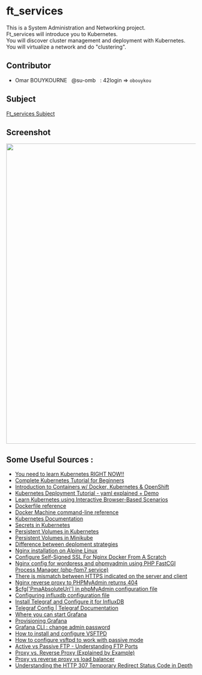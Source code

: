 # ft_services
This is a System Administration and Networking project.  
Ft_services will introduce you to Kubernetes.   
You will discover cluster management and
deployment with Kubernetes.  
You will virtualize a network and do "clustering".

## Contributor

 - Omar BOUYKOURNE &nbsp;&nbsp;@su-omb &nbsp;	:   42login => `obouykou`

## Subject

[Ft_services Subject](https://github.com/su-omb/ft_services/blob/main/ft_services.en.subject.pdf)

## Screenshot

<img src="https://github.com/su-omb/ft_services_42/blob/master/screenshot.png" width="800" />

## Some Useful Sources :
 - [You need to learn Kubernetes RIGHT NOW!!](https://www.youtube.com/watch?v=7bA0gTroJjw)
 - [Complete Kubernetes Tutorial for Beginners](https://www.youtube.com/watch?v=VnvRFRk_51k&list=PLy7NrYWoggjziYQIDorlXjTvvwweTYoNC)
 - [Introduction to Containers w/ Docker, Kubernetes & OpenShift](https://www.coursera.org/learn/ibm-containers-docker-kubernetes-openshift)
 - [Kubernetes Deployment Tutorial - yaml explained + Demo](https://www.youtube.com/watch?v=y_vy9NVeCzo)
 - [Learn Kubernetes using Interactive Browser-Based Scenarios](https://www.katacoda.com/courses/kubernetes)
 - [Dockerfile reference](https://docs.docker.com/engine/reference/builder)
 - [Docker Machine command-line reference](http://docs.docker.oeynet.com/machine/reference/)
 - [Kubernetes Documentation](https://kubernetes.io/docs/home/)
 - [Secrets in Kubernetes](https://kubernetes.io/docs/concepts/configuration/secret/)
 - [Persistent Volumes in Kubernetes](https://kubernetes.io/docs/concepts/storage/persistent-volumes/)
 - [Persistent Volumes in Minikube](https://minikube.sigs.k8s.io/docs/handbook/persistent_volumes/)
 - [Difference between deploment strategies](https://docs.openshift.com/container-platform/4.6/applications/deployments/deployment-strategies.html)
 - [Nginx installation on Alpine Linux](https://wiki.alpinelinux.org/wiki/Nginx)
 - [Configure Self-Signed SSL For Nginx Docker From A Scratch](https://codingwithmanny.medium.com/configure-self-signed-ssl-for-nginx-docker-from-a-scratch-7c2bcd5478c6)
 - [Nginx config for wordpress and phpmyadmin using PHP FastCGI Process Manager (php-fpm7 service)](https://www.nginx.com/resources/wiki/start/topics/recipes/wordpress/)
 - [There is mismatch between HTTPS indicated on the server and client](https://stackoverflow.com/questions/56655548/there-is-mismatch-between-https-indicated-on-the-server-and-client)
 - [Nginx reverse proxy to PHPMyAdmin returns 404](https://serverfault.com/questions/931849/nginx-reverse-proxy-to-phpmyadmin-returns-404)
 - [$cfg['PmaAbsoluteUri'] in phpMyAdmin configuration file](https://docs.phpmyadmin.net/en/latest/config.html#cfg_PmaAbsoluteUri)
 - [Configuring influxdb configuration file](https://docs.influxdata.com/influxdb/v1.8/administration/config/#using-the-configuration-file)
 - [Install Telegraf and Configure it for InfluxDB](https://www.youtube.com/watch?v=FrqeG-IajWM)
 - [Telegraf Config | Telegraf Documentation](https://docs.influxdata.com/telegraf/v1.17/introduction/installation/)
 - [Where you can start Grafana](https://grafana.com/docs/grafana/latest/installation/debian/)
 - [Provisioning Grafana](https://grafana.com/docs/grafana/latest/administration/provisioning/)
 - [Grafana CLI : change admin password](https://grafana.com/docs/grafana/latest/administration/cli/)
 - [How to install and configure VSFTPD](https://www.howtoforge.com/tutorial/how-to-install-and-configure-vsftpd/)
 - [How to configure vsftpd to work with passive mode](https://serverfault.com/questions/421161/how-to-configure-vsftpd-to-work-with-passive-mode)
 - [Active vs Passive FTP - Understanding FTP Ports](https://www.youtube.com/watch?v=8X-DZUIZa94)
 - [Proxy vs. Reverse Proxy (Explained by Example)](https://www.youtube.com/watch?v=ozhe__GdWC8)
 - [Proxy vs reverse proxy vs load balancer](https://www.youtube.com/watch?v=MiqrArNSxSM)
 - [Understanding the HTTP 307 Temporary Redirect Status Code in Depth](https://kinsta.com/knowledgebase/307-redirect/)

